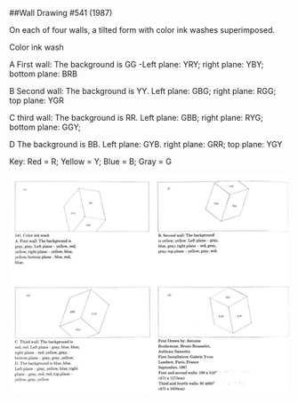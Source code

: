 ##Wall Drawing #541 (1987)

On each of four walls, a tilted form with color ink washes superimposed.

Color ink wash

A First wall: The background is GG -Left plane: YRY; right plane: YBY; bottom plane: BRB

B Second wall: The background is YY. Left plane: GBG; right plane: RGG; top plane: YGR

C third wall: The background is RR. Left plane: GBB; right plane: RYG; bottom plane: GGY;

D The background is BB. Left plane: GYB. right plane: GRR; top plane: YGY

Key: Red = R; Yellow = Y; Blue = B; Gray = G

![diagram](541.jpg)
